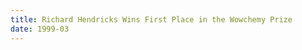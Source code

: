```yaml
---
title: Richard Hendricks Wins First Place in the Wowchemy Prize
date: 1999-03
---
```



<!--more-->

